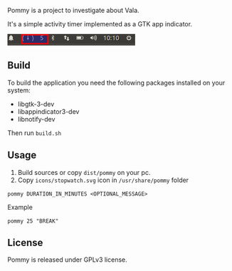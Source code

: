 Pommy is a project to investigate about Vala.

It's a simple activity timer implemented as a GTK app indicator.

![pommy screenshot](screenshot.png?raw=true)

## Build

To build the application you need the following packages installed on your system:

* libgtk-3-dev
* libappindicator3-dev
* libnotify-dev


Then run `build.sh`


## Usage

1. Build sources or copy `dist/pommy` on your pc.
2. Copy `icons/stopwatch.svg` icon in `/usr/share/pommy` folder

```
pommy DURATION_IN_MINUTES <OPTIONAL_MESSAGE>
```

Example

```
pommy 25 "BREAK"
```

## License

Pommy is released under GPLv3 license.
